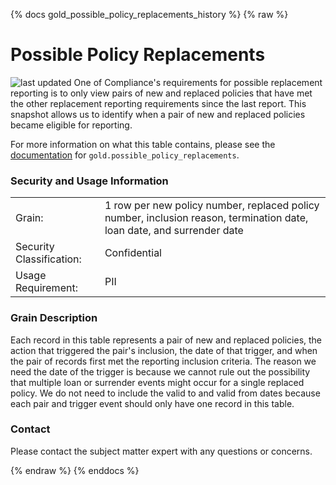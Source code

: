 {% docs gold_possible_policy_replacements_history %}
{% raw %}

# Possible Policy Replacements

![last updated](assets/update_badges/gold_possible_policy_replacements_history.svg)
One of Compliance's requirements for possible replacement reporting is to only view pairs of new and replaced policies 
that have met the other replacement reporting requirements since the last report. This snapshot allows us to identify 
when a pair of new and replaced policies became eligible for reporting.

For more information on what this table contains, please see the [documentation](#!/model/model.aaa_life_data_platform.gold_possible_policy_replacements) for `gold.possible_policy_replacements`.

### Security and Usage Information
|     |     |
| --- | --- |
| Grain:                   | 1 row per new policy number, replaced policy number, inclusion reason, termination date, loan date, and surrender date|
| Security Classification: | Confidential |
| Usage Requirement:       | PII |

### Grain Description
Each record in this table represents a pair of new and replaced policies, the action that triggered the pair's
inclusion, the date of that trigger, and when the pair of records first met the reporting inclusion criteria. The reason 
we need the date of the trigger is because we cannot rule out the possibility that multiple loan or surrender events 
might occur for a single replaced policy. We do not need to include the valid to and valid from dates because each 
pair and trigger event should only have one record in this table.

### Contact
Please contact the subject matter expert with any questions or concerns.

{% endraw %}
{% enddocs %}
